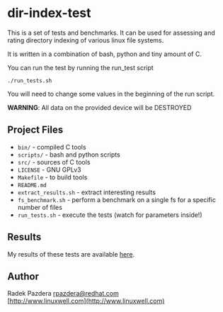 # dir-index-test #

This is a set of tests and benchmarks. It can be used for assessing and
rating directory indexing of various linux file systems.

It is written in a combination of bash, python and tiny amount of C.

You can run the test by running the run\_test script

    ./run_tests.sh

You will need to change some values in the beginning of the run script.

**WARNING**: All data on the provided device will be DESTROYED

## Project Files
*   `bin/` - compiled C tools
*   `scripts/` - bash and python scripts
*   `src/` - sources of C tools
*   `LICENSE` - GNU GPLv3
*   `Makefile` - to build tools
*   `README.md`
*   `extract_results.sh` - extract interesting results
*   `fs_benchmark.sh` - perform a benchmark on a single fs for a
                        specific number of files
*   `run_tests.sh` - execute the tests (watch for parameters inside!)

## Results
My results of these tests are available
[here](http://www.stud.fit.vutbr.cz/~xpazde00/ext4-tests/).

## Author
Radek Pazdera <rpazdera@redhat.com>  
[http://www.linuxwell.com](http://www.linuxwell.com)

